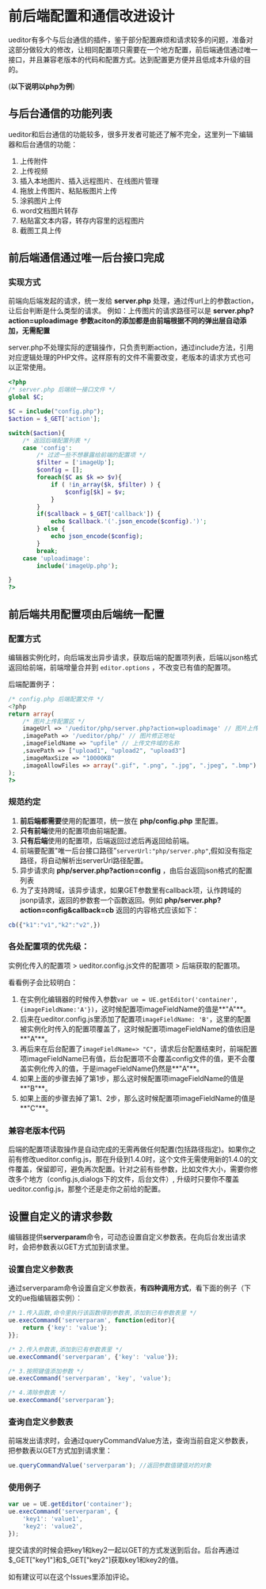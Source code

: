 # 前后端配置和通信改进设计

ueditor有多个与后台通信的插件，鉴于部分配置麻烦和请求较多的问题，准备对这部分做较大的修改，让相同配置项只需要在一个地方配置，前后端通信通过唯一接口，并且兼容老版本的代码和配置方式。达到配置更方便并且低成本升级的目的。

(**以下说明以php为例**)

## 与后台通信的功能列表

ueditor和后台通信的功能较多，很多开发者可能还了解不完全，这里列一下编辑器和后台通信的功能：

1. 上传附件
2. 上传视频
3. 插入本地图片、插入远程图片、在线图片管理
4. 拖放上传图片、粘贴板图片上传
5. 涂鸦图片上传
6. word文档图片转存
7. 粘贴富文本内容，转存内容里的远程图片
8. 截图工具上传



## 前后端通信通过唯一后台接口完成

### 实现方式

前端向后端发起的请求，统一发给 **server.php** 处理，通过传url上的参数action，让后台判断是什么类型的请求。
例如：上传图片的请求路径可以是 **server.php?action=uploadimage**
**参数aciton的添加都是由前端根据不同的弹出层自动添加，无需配置**

server.php不处理实际的逻辑操作，只负责判断action，通过include方法，引用对应逻辑处理的PHP文件。这样原有的文件不需要改变，老版本的请求方式也可以正常使用。

```php
<?php
/* server.php 后端统一接口文件 */
global $C;

$C = include("config.php");
$action = $_GET['action'];

switch($action){
    /* 返回后端配置列表 */
    case 'config':
        /* 过滤一些不想暴露给前端的配置项 */
        $filter = ['imageUp'];
        $config = [];
        foreach($C as $k => $v){
            if ( !in_array($k, $filter) ) {
                $config[$k] = $v;
            }
        }
        if($callback = $_GET['callback']) {
            echo $callback.'('.json_encode($config).')';
        } else {
            echo json_encode($config);
        }
        break;
    case 'uploadimage':
    	include('imageUp.php');

}
?>
```

## 前后端共用配置项由后端统一配置

### 配置方式

编辑器实例化时，向后端发出异步请求，获取后端的配置项列表，后端以json格式返回给前端，前端增量合并到 ```editor.options``` ，不改变已有值的配置项。

后端配置例子：

```php
/* config.php 后端配置文件 */
<?php
return array(
    /* 图片上传配置区 */
    imageUrl => '/ueditor/php/server.php?action=uploadimage' // 图片上传地址
    ,imagePath => '/ueditor/php/' // 图片修正地址
    ,imageFieldName => "upfile" // 上传文件域的名称
    ,savePath => ["upload1", "upload2", "upload3"]
    ,imageMaxSize => "10000KB"
    ,imageAllowFiles => array(".gif", ".png", ".jpg", ".jpeg", ".bmp")
);
?>
```

### 规范约定

1. **前后端都需要**使用的配置项，统一放在 **php/config.php** 里配置。
2. **只有前端**使用的配置项由前端配置。
3. **只有后端**使用的配置项，后端返回过滤后再返回给前端。
4. 前端要配置"唯一后台接口路径"```serverUrl:"php/server.php"```,假如没有指定路径，将自动解析出serverUrl路径配置。
5. 异步请求向 **php/server.php?action=config** ，由后台返回json格式的配置列表
6. 为了支持跨域，该异步请求，如果GET参数里有callback项，认作跨域的jsonp请求，返回的参数套一个函数返回。例如 **php/server.php?action=config&callback=cb** 返回的内容格式应该如下：
```javascript
cb({"k1":"v1","k2":"v2",})
```

### 各处配置项的优先级：

实例化传入的配置项 > ueditor.config.js文件的配置项 > 后端获取的配置项。

看看例子会比较明白：
1. 在实例化编辑器的时候传入参数```var ue = UE.getEditor('container', {imageFieldName:'A'})```，这时候配置项imageFieldName的值是**"A"**。
2. 后来在ueditor.config.js里添加了配置项```imageFieldName: 'B'```，这里的配置被实例化时传入的配置项覆盖了，这时候配置项imageFieldName的值依旧是**"A"**。
3. 再后来在后台配置了```imageFieldName=> "C"```，请求后台配置结束时，前端配置项imageFieldName已有值，后台配置项不会覆盖config文件的值，更不会覆盖实例化传入的值，于是imageFieldName仍然是**"A"**。
4. 如果上面的步骤去掉了第1步，那么这时候配置项imageFieldName的值是**"B"**。
5. 如果上面的步骤去掉了第1、2步，那么这时候配置项imageFieldName的值是**"C"**。

### 兼容老版本代码

后端的配置项读取操作是自动完成的无需再做任何配置(包括路径指定)。如果你之前有修改ueditor.config.js，那在升级到1.4.0时，这个文件无需使用新的1.4.0的文件覆盖，保留即可，避免再次配置。针对之前有些参数，比如文件大小，需要你修改多个地方（config.js,dialogs下的文件，后台文件）, 升级时只要你不覆盖 ueditor.config.js，那整个还是走你之前给的配置。

## 设置自定义的请求参数

编辑器提供**serverparam**命令，可动态设置自定义参数表。在向后台发出请求时，会把参数表以GET方式加到请求里。

### 设置自定义参数表
通过serverparam命令设置自定义参数表，**有四种调用方式**，看下面的例子（下文的ue指编辑器实例）：
```javascript
/* 1.传入函数,命令里执行该函数得到参数表,添加到已有参数表里 */
ue.execCommand('serverparam', function(editor){
	return {'key': 'value'};
}};
```
```javascript
/* 2.传入参数表,添加到已有参数表里 */
ue.execCommand('serverparam', {'key': 'value'});
```
```javascript
/* 3.按照键值添加参数 */
ue.execCommand('serverparam', 'key', 'value');
```
```javascript
/* 4.清除参数表 */
ue.execCommand('serverparam'};
```

### 查询自定义参数表
前端发出请求时，会通过queryCommandValue方法，查询当前自定义参数表，把参数表以GET方式加到请求里：
```javascript
ue.queryCommandValue('serverparam'); //返回参数值键值对的对象
```

### 使用例子
```javascript
var ue = UE.getEditor('container');
ue.execCommand('serverparam', {
	'key1': 'value1',
	'key2': 'value2',
});
```
提交请求的时候会把key1和key2一起以GET的方式发送到后台。后台再通过$_GET["key1"]和$_GET["key2"]获取key1和key2的值。

如有建议可以在这个Issues里添加评论。